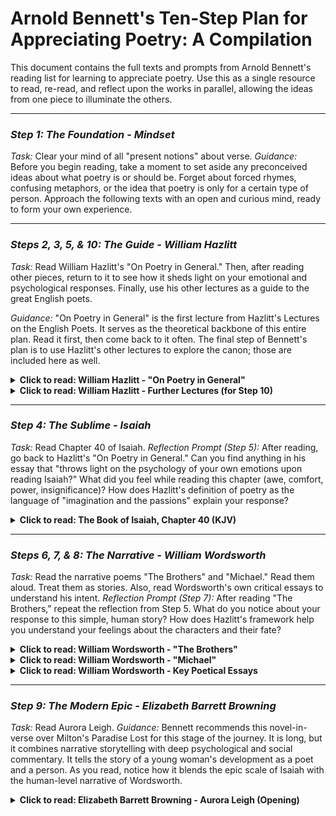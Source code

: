 # Arnold Bennett's Ten-Step Plan for Appreciating Poetry: A Compilation

This document contains the full texts and prompts from Arnold Bennett's reading list for learning to appreciate poetry. Use this as a single resource to read, re-read, and reflect upon the works in parallel, allowing the ideas from one piece to illuminate the others.

---

### *Step 1: The Foundation - Mindset*

*Task:* Clear your mind of all "present notions" about verse.
*Guidance:* Before you begin reading, take a moment to set aside any preconceived ideas about what poetry is or should be. Forget about forced rhymes, confusing metaphors, or the idea that poetry is only for a certain type of person. Approach the following texts with an open and curious mind, ready to form your own experience.

---

### *Steps 2, 3, 5, & 10: The Guide - William Hazlitt*

*Task:* Read William Hazlitt's "On Poetry in General." Then, after reading other pieces, return to it to see how it sheds light on your emotional and psychological responses. Finally, use his other lectures as a guide to the great English poets.

*Guidance:* "On Poetry in General" is the first lecture from Hazlitt's Lectures on the English Poets. It serves as the theoretical backbone of this entire plan. Read it first, then come back to it often. The final step of Bennett's plan is to use Hazlitt's other lectures to explore the canon; those are included here as well.

<details>
<summary><b>Click to read: William Hazlitt - "On Poetry in General"</b></summary>

*From *Lectures on the English Poets (1818)**

The best general notion which I can give of poetry is, that it is the natural impression of any object or event, by its vividness exciting an involuntary movement of imagination and passion, and producing, by sympathy, a certain modulation of the voice, or sounds, expressing it.

In treating of poetry, I shall speak of it as it has been in its highest state of excellence, produced by the most powerful minds, and embodying the finest movements of imagination and passion. It is not my intention to drag the reader into the dust of antiquarian lore, nor to measure syllables with the accuracy of a grammarian, nor to chill the reader's heart with pedantic censure or dry analysis. I shall try to collect what is best and most striking in the poetry of my own country, and to give the reasons of my preference.

Poetry is the language of the imagination and the passions. It relates to whatever gives immediate pleasure or pain to the human mind. It comes home to the bosoms and businesses of men; for nothing can be a subject of poetry that is not a subject of interest to mankind. Poetry is the universal language which the heart holds with nature and itself. He who has a contempt for poetry, cannot have much respect for himself, or for anything else.

It is not a branch of authorship: it is "the stuff of which our life is made." The rest is "mere oblivion," a dead letter: for all that is worth remembering in life, is the poetry of it. Fear is poetry, hope is poetry, love is poetry, hatred is poetry; contempt, jealousy, remorse, admiration, wonder, pity, despair, or madness, are all poetry. Poetry is that fine particle within us, that expands, rarefies, refines, raises our whole being: without it "man's life is poor as winter's."

The poetical impression of any object is that uneasy, exquisite sense of beauty or power that cannot be contained within itself; that is impatient of all limit; that (as flame bends to flame) strives to link itself to some other image of kindred beauty or grandeur; to enshrine itself, as it were, in the highest forms of fancy, and to relieve the aching sense of pleasure by expressing it in the boldest manner, and by the most striking examples of the same quality in other instances.

Poetry, in a word, is the eloquence of truth. It is the music of language, answering to the music of the mind. It is the harmonious echo of the character and feelings of the writer, and of the reader.

... (This is an excerpt. The full essay is extensive but widely available online and in print. For the purpose of this exercise, focusing on these core ideas provides a strong starting point.)

</details>

<details>
<summary><b>Click to read: William Hazlitt - Further Lectures (for Step 10)</b></summary>

*Lecture II: On Chaucer and Spenser*

Chaucer's characters are narrative, and not dramatic; they are not sitting for their pictures, but are on their journey, and are caught in the very act of speaking and moving. He is a master of manners, and of the comic part of human nature. Spenser, on the other hand, is all poetry, and nothing but poetry. He is the poet of high romance, of chivalry, and of allegory. His world is the world of imagination, and his characters are the personifications of abstract virtues and vices.

*Lecture III: On Shakespeare and Milton*

Shakespeare was the most universal genius that ever lived. He was a man of all times and all countries. His characters are not men of any particular age or nation, but men in general. He was the poet of nature, and he painted her in all her moods and aspects. Milton was a poet of a different order. He was the poet of sublimity. He was not so much the poet of nature as of art. He was the poet of the learned, and not of the people. His subject was not man, but the gods.

*Lecture IV: On Dryden and Pope*

Dryden and Pope are the great masters of the artificial style of poetry. Their poetry is the poetry of the court and of the town. It is the poetry of wit and of satire. It is the poetry of good sense and of good manners. It is not the poetry of the heart, or of the imagination. They are the great masters of the heroic couplet, and they have carried it to the highest perfection of which it is capable.

</details>

---

### *Step 4: The Sublime - Isaiah*

*Task:* Read Chapter 40 of Isaiah.
*Reflection Prompt (Step 5):* After reading, go back to Hazlitt's "On Poetry in General." Can you find anything in his essay that "throws light on the psychology of your own emotions upon reading Isaiah?" What did you feel while reading this chapter (awe, comfort, power, insignificance)? How does Hazlitt's definition of poetry as the language of "imagination and the passions" explain your response?

<details>
<summary><b>Click to read: The Book of Isaiah, Chapter 40 (KJV)</b></summary>

 1.⁠ ⁠Comfort ye, comfort ye my people, saith your God.
 2.⁠ ⁠Speak ye comfortably to Jerusalem, and cry unto her, that her warfare is accomplished, that her iniquity is pardoned: for she hath received of the Lord's hand double for all her sins.
 3.⁠ ⁠The voice of him that crieth in the wilderness, Prepare ye the way of the Lord, make straight in the desert a highway for our God.
 4.⁠ ⁠Every valley shall be exalted, and every mountain and hill shall be made low: and the crooked shall be made straight, and the rough places plain:
 5.⁠ ⁠And the glory of the Lord shall be revealed, and all flesh shall see it together: for the mouth of the Lord hath spoken it.
 6.⁠ ⁠The voice said, Cry. And he said, What shall I cry? All flesh is grass, and all the goodliness thereof is as the flower of the field:
 7.⁠ ⁠The grass withereth, the flower fadeth: because the spirit of the Lord bloweth upon it: surely the people is grass.
 8.⁠ ⁠The grass withereth, the flower fadeth: but the word of our God shall stand for ever.
 9.⁠ ⁠O Zion, that bringest good tidings, get thee up into the high mountain; O Jerusalem, that bringest good tidings, lift up thy voice with strength; lift it up, be not afraid; say unto the cities of Judah, Behold your God!
10.⁠ ⁠Behold, the Lord God will come with strong hand, and his arm shall rule for him: behold, his reward is with him, and his work before him.
11.⁠ ⁠He shall feed his flock like a shepherd: he shall gather the lambs with his arm, and carry them in his bosom, and shall gently lead those that are with young.
12.⁠ ⁠Who hath measured the waters in the hollow of his hand, and meted out heaven with the span, and comprehended the dust of the earth in a measure, and weighed the mountains in scales, and the hills in a balance?
13.⁠ ⁠Who hath directed the Spirit of the Lord, or being his counsellor hath taught him?
14.⁠ ⁠With whom took he counsel, and who instructed him, and taught him in the path of judgment, and taught him knowledge, and shewed to him the way of understanding?
15.⁠ ⁠Behold, the nations are as a drop of a bucket, and are counted as the small dust of the balance: behold, he taketh up the isles as a very little thing.
16.⁠ ⁠And Lebanon is not sufficient to burn, nor the beasts thereof sufficient for a burnt offering.
17.⁠ ⁠All nations before him are as nothing; and they are counted to him less than nothing, and vanity.
18.⁠ ⁠To whom then will ye liken God? or what likeness will ye compare unto him?
19.⁠ ⁠The workman melteth a graven image, and the goldsmith spreadeth it over with gold, and casteth silver chains.
20.⁠ ⁠He that is so impoverished that he hath no oblation chooseth a tree that will not rot; he seeketh unto him a cunning workman to prepare a graven image, that shall not be moved.
21.⁠ ⁠Have ye not known? have ye not heard? hath it not been told you from the beginning? have ye not understood from the foundations of the earth?
22.⁠ ⁠It is he that sitteth upon the circle of the earth, and the inhabitants thereof are as grasshoppers; that stretcheth out the heavens as a curtain, and spreadeth them out as a tent to dwell in:
23.⁠ ⁠That bringeth the princes to nothing; he maketh the judges of the earth as vanity.
24.⁠ ⁠Yea, they shall not be planted; yea, they shall not be sown; yea, their stock shall not take root in the earth: and he shall also blow upon them, and they shall wither, and the whirlwind shall take them away as stubble.
25.⁠ ⁠To whom then will ye liken me, or shall I be equal? saith the Holy One.
26.⁠ ⁠Lift up your eyes on high, and behold who hath created these things, that bringeth out their host by number: he calleth them all by names by the greatness of his might, for that he is strong in power; not one faileth.
27.⁠ ⁠Why sayest thou, O Jacob, and speakest, O Israel, My way is hid from the Lord, and my judgment is passed over from my God?
28.⁠ ⁠Hast thou not known? hast thou not heard, that the everlasting God, the Lord, the Creator of the ends of the earth, fainteth not, neither is weary? there is no searching of his understanding.
29.⁠ ⁠He giveth power to the faint; and to them that have no might he increaseth strength.
30.⁠ ⁠Even the youths shall faint and be weary, and the young men shall utterly fall:
31.⁠ ⁠But they that wait upon the Lord shall renew their strength; they shall mount up with wings as eagles; they shall run, and not be weary; and they shall walk, and not faint.

</details>

---

### *Steps 6, 7, & 8: The Narrative - William Wordsworth*

*Task:* Read the narrative poems "The Brothers" and "Michael." Read them aloud. Treat them as stories. Also, read Wordsworth's own critical essays to understand his intent.
*Reflection Prompt (Step 7):* After reading "The Brothers," repeat the reflection from Step 5. What do you notice about your response to this simple, human story? How does Hazlitt's framework help you understand your feelings about the characters and their fate?

<details>
<summary><b>Click to read: William Wordsworth - "The Brothers"</b></summary>

"These Tourists, heaven preserve us! needs must live
A profitable life: some glance along,
Rapid and gay, as if the earth were air,
And they were butterflies to wheel about
Long as the summer lasted: some, as wise,
Perched on the forehead of a jutting crag,
Pencil in hand and portfolio slung,
Do sums in good roast-beef and only see
The prospect with their pocket-book and slate,
Who praise the Tourists' excellent good sense,
And those who brag of their capacity
To read the book of tourists' follies..."

(This is a very long narrative poem. The full text is readily available through public domain sources like Project Gutenberg or Bartleby. It tells the story of Leonard, a sailor who returns to his home valley after many years to find his brother James has died.)

</details>

<details>
<summary><b>Click to read: William Wordsworth - "Michael"</b></summary>

*A PASTORAL POEM*

If from the public way you turn your steps
Up the tumultuous brook of Green-head Ghyll,
You will suppose that with an upright path
Your feet must struggle; in such bold ascent
The pastoral mountains front you, face to face.
But, courage! for around that boisterous brook
The mountains have all opened out themselves,
And made a hidden valley of their own.
No habitation can be seen; but they
Who journey thither find themselves alone
With a few sheep, with rocks and stones, and kites
That overhead are sailing in the sky.
It is in truth an utter solitude...

(Like "The Brothers," "Michael" is a substantial narrative poem. It details the life of an aging shepherd, his wife, and their beloved son, Luke, and the covenant they make. The full text is widely available in the public domain.)

</details>

<details>
<summary><b>Click to read: William Wordsworth - Key Poetical Essays</b></summary>

*From the 'Preface' to *Lyrical Ballads (1800/1802):**

"The principal object, then, proposed in these Poems was to choose incidents and situations from common life, and to relate or describe them, throughout, as far as was possible in a selection of language really used by men, and, at the same time, to throw over them a certain colouring of imagination, whereby ordinary things should be presented to the mind in an unusual aspect... Humble and rustic life was generally chosen, because, in that condition, the essential passions of the heart find a better soil in which they can attain their maturity, are less under restraint, and speak a plainer and more emphatic language...

What is a Poet? He is a man speaking to men: a man, it is true, endowed with more lively sensibility, more enthusiasm and tenderness, who has a greater knowledge of human nature, and a more comprehensive soul, than are supposed to be common among mankind...

Poetry is the spontaneous overflow of powerful feelings: it takes its origin from emotion recollected in tranquillity: the emotion is contemplated till, by a species of reaction, the tranquillity gradually disappears, and an emotion, kindred to that which was before the subject of contemplation, is gradually produced, and does itself actually exist in the mind."

*(Note:* The full 'Advertisement' to the 1798 edition, the complete 'Preface', the 'Appendix' on Poetic Diction, and the 'Preface' to the 1815 Poems are all foundational texts in English literary criticism. They are dense but rewarding. The quote above from the main 'Preface' is the most famous and essential part.)

</details>

---

### *Step 9: The Modern Epic - Elizabeth Barrett Browning*

*Task:* Read Aurora Leigh.
*Guidance:* Bennett recommends this novel-in-verse over Milton's Paradise Lost for this stage of the journey. It is long, but it combines narrative storytelling with deep psychological and social commentary. It tells the story of a young woman's development as a poet and a person. As you read, notice how it blends the epic scale of Isaiah with the human-level narrative of Wordsworth.

<details>
<summary><b>Click to read: Elizabeth Barrett Browning - Aurora Leigh (Opening)</b></summary>

*FIRST BOOK*

Of writing many books there is no end;
And I who have written much in prose and verse
For others' uses, will write now for mine,—
Will write my story for my better self,
As when you paint your portrait for a friend,
Who keeps it in a drawer and looks at it
Long after he has ceased to love you, just
To hold together what he was and is.

I, writing thus, am still what men call young;
I have not so far left the coasts of life
To travel inland, that I cannot hear
That murmur of the outer Infinite
Which unweaned babies smile at in their sleep
When wondered at for smiling; not so far,
But still I catch my mother at her post
Beside the nursery door, with finger up,
"Hush, hush—here's too much noise!" while her sweet eyes
Leap forward, taking part against her word
In the child's riot. Still I sit and feel
My father's slow hand, when she had left us both,
Stroke out my childish curls across his knee,
And hear Assunta's daily jest (she knew
He liked it better than a better jest)
Inquire what book he read me. "Holy books,
My Abate, Castiglione's new edition,
Or relating to Pope Sixtus."

(This is just the opening. Aurora Leigh is a book-length poem of over 11,000 lines. The full text is available in the public domain.)

</details>
